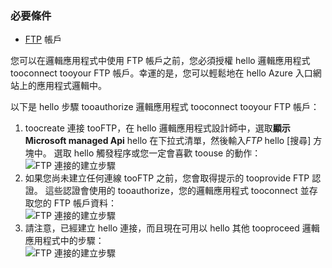 ### <a name="prerequisites"></a>必要條件
* [FTP](https://wikipedia.org/wiki/File_Transfer_Protocol) 帳戶  

您可以在邏輯應用程式中使用 FTP 帳戶之前，您必須授權 hello 邏輯應用程式 tooconnect tooyour FTP 帳戶。幸運的是，您可以輕鬆地在 hello Azure 入口網站上的應用程式邏輯中。  

以下是 hello 步驟 tooauthorize 邏輯應用程式 tooconnect tooyour FTP 帳戶：  

1. toocreate 連接 tooFTP，在 hello 邏輯應用程式設計師中，選取**顯示 Microsoft managed Api** hello 在下拉式清單，然後輸入*FTP* hello [搜尋] 方塊中。 選取 hello 觸發程序或您一定會喜歡 toouse 的動作：  
   ![FTP 連接的建立步驟](./media/connectors-create-api-ftp/ftp-1.png)  
2. 如果您尚未建立任何連線 tooFTP 之前，您會取得提示的 tooprovide FTP 認證。 這些認證會使用的 tooauthorize，您的邏輯應用程式 tooconnect 並存取您的 FTP 帳戶資料：  
   ![FTP 連接的建立步驟](./media/connectors-create-api-ftp/ftp-2.png)  
3. 請注意，已經建立 hello 連接，而且現在可用以 hello 其他 tooproceed 邏輯應用程式中的步驟：  
   ![FTP 連接的建立步驟](./media/connectors-create-api-ftp/ftp-3.png)  


